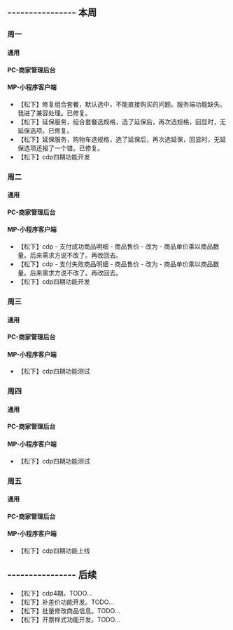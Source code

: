 ## ---------------- 本周

### 周一
#### 通用
#### PC-商家管理后台
#### MP-小程序客户端
* 【松下】修复组合套餐，默认选中，不能直接购买的问题。服务端功能缺失。我进了兼容处理。已修复。
* 【松下】延保服务，组合套餐选规格，选了延保后，再次选规格，回显时，无延保选项。已修复。
* 【松下】延保服务，购物车选规格，选了延保后，再次选延保，回显时，无延保选项还报了一个错。已修复。
* 【松下】cdp四期功能开发

### 周二
#### 通用
#### PC-商家管理后台
#### MP-小程序客户端
* 【松下】cdp - 支付成功商品明细 - 商品售价 - 改为 - 商品单价乘以商品数量。后来需求方说不改了。再改回去。
* 【松下】cdp - 支付失败商品明细 - 商品售价 - 改为 - 商品单价乘以商品数量。后来需求方说不改了。再改回去。
* 【松下】cdp四期功能开发

### 周三
#### 通用
#### PC-商家管理后台
#### MP-小程序客户端
* 【松下】cdp四期功能测试

### 周四
#### 通用
#### PC-商家管理后台
#### MP-小程序客户端
* 【松下】cdp四期功能测试

### 周五
#### 通用
#### PC-商家管理后台
#### MP-小程序客户端
* 【松下】cdp四期功能上线

## ---------------- 后续
* 【松下】cdp4期。TODO...
* 【松下】补差价功能开发。TODO...
* 【松下】批量修改商品信息。TODO...
* 【松下】开票样式功能开发。TODO...
